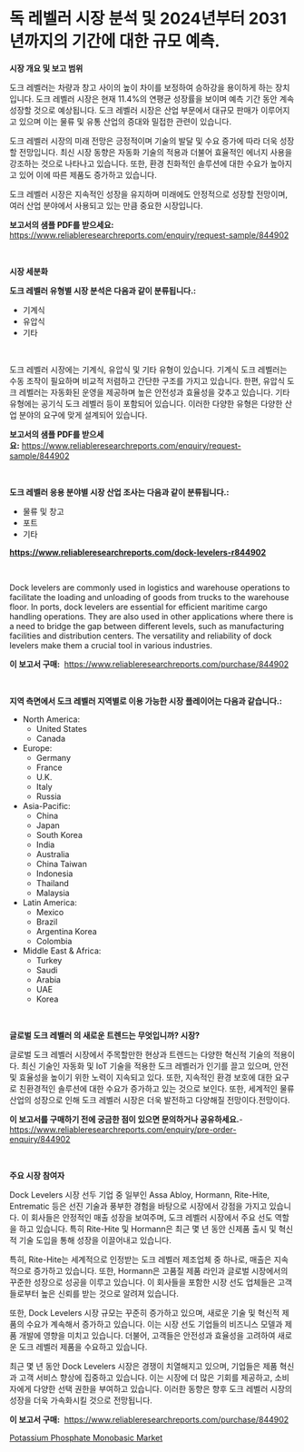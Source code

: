<p><h1>독 레벨러 시장 분석 및 2024년부터 2031년까지의 기간에 대한 규모 예측.</h1></p><p><strong>시장 개요 및 보고 범위</strong></p>
<p><p>도크 레벨러는 차량과 창고 사이의 높이 차이를 보정하여 승하강을 용이하게 하는 장치입니다. 도크 레벨러 시장은 현재 11.4%의 연평균 성장률을 보이며 예측 기간 동안 계속 성장할 것으로 예상됩니다. 도크 레벨러 시장은 산업 부문에서 대규모 판매가 이루어지고 있으며 이는 물류 및 유통 산업의 증대와 밀접한 관련이 있습니다.</p><p>도크 레벨러 시장의 미래 전망은 긍정적이며 기술의 발달 및 수요 증가에 따라 더욱 성장할 전망입니다. 최신 시장 동향은 자동화 기술의 적용과 더불어 효율적인 에너지 사용을 강조하는 것으로 나타나고 있습니다. 또한, 환경 친화적인 솔루션에 대한 수요가 높아지고 있어 이에 따른 제품도 증가하고 있습니다.</p><p>도크 레벨러 시장은 지속적인 성장을 유지하며 미래에도 안정적으로 성장할 전망이며, 여러 산업 분야에서 사용되고 있는 만큼 중요한 시장입니다.</p></p>
<p><strong>보고서의 샘플 PDF를 받으세요:</strong> <a href="https://www.reliableresearchreports.com/enquiry/request-sample/844902">https://www.reliableresearchreports.com/enquiry/request-sample/844902</a></p>
<p>&nbsp;</p>
<p><strong>시장 세분화</strong></p>
<p><strong>도크 레벨러 유형별 시장 분석은 다음과 같이 분류됩니다.:</strong></p>
<p><ul><li>기계식</li><li>유압식</li><li>기타</li></ul></p>
<p>&nbsp;</p>
<p><p>도크 레벨러 시장에는 기계식, 유압식 및 기타 유형이 있습니다. 기계식 도크 레벨러는 수동 조작이 필요하며 비교적 저렴하고 간단한 구조를 가지고 있습니다. 한편, 유압식 도크 레벨러는 자동화된 운영을 제공하며 높은 안전성과 효율성을 갖추고 있습니다. 기타 유형에는 공기식 도크 레벨러 등이 포함되어 있습니다. 이러한 다양한 유형은 다양한 산업 분야의 요구에 맞게 설계되어 있습니다.</p></p>
<p><strong>보고서의 샘플 PDF를 받으세요:</strong>&nbsp;<a href="https://www.reliableresearchreports.com/enquiry/request-sample/844902">https://www.reliableresearchreports.com/enquiry/request-sample/844902</a></p>
<p>&nbsp;</p>
<p><strong> 도크 레벨러 응용 분야별 시장 산업 조사는 다음과 같이 분류됩니다.:</strong></p>
<p><ul><li>물류 및 창고</li><li>포트</li><li>기타</li></ul></p>
<p><strong><a href="https://www.reliableresearchreports.com/dock-levelers-r844902">https://www.reliableresearchreports.com/dock-levelers-r844902</a></strong></p>
<p>&nbsp;</p>
<p><p>Dock levelers are commonly used in logistics and warehouse operations to facilitate the loading and unloading of goods from trucks to the warehouse floor. In ports, dock levelers are essential for efficient maritime cargo handling operations. They are also used in other applications where there is a need to bridge the gap between different levels, such as manufacturing facilities and distribution centers. The versatility and reliability of dock levelers make them a crucial tool in various industries.</p></p>
<p><strong>이 보고서 구매:</strong>&nbsp; <a href="https://www.reliableresearchreports.com/purchase/844902">https://www.reliableresearchreports.com/purchase/844902</a></p>
<p>&nbsp;</p>
<p><strong>지역 측면에서 도크 레벨러 지역별로 이용 가능한 시장 플레이어는 다음과 같습니다.:</strong></p>
<p><ul>
    <li>
        North America:
        <ul>
            <li>United States</li>
            <li>Canada</li>
        </ul>
    </li>
    <li>
        Europe:
        <ul>
            <li>Germany</li>
            <li>France</li>
            <li>U.K.</li>
            <li>Italy</li>
            <li>Russia</li>
        </ul>
    </li>
    <li>
        Asia-Pacific:
        <ul>
            <li>China</li>
            <li>Japan</li>
            <li>South Korea</li>
            <li>India</li>
            <li>Australia</li>
            <li>China Taiwan</li>
            <li>Indonesia</li>
            <li>Thailand</li>
            <li>Malaysia</li>
        </ul>
    </li>
    <li>
        Latin America:
        <ul>
            <li>Mexico</li>
            <li>Brazil</li>
            <li>Argentina Korea</li>
            <li>Colombia</li>
        </ul>
    </li>
    <li>
        Middle East & Africa:
        <ul>
            <li>Turkey</li>
            <li>Saudi</li>
            <li>Arabia</li>
            <li>UAE</li>
            <li>Korea</li>
        </ul>
    </li>
    </ul></p>
<p>&nbsp;</p>
<p><strong>글로벌 도크 레벨러 의 새로운 트렌드는 무엇입니까? 시장?</strong></p>
<p><p>글로벌 도크 레벨러 시장에서 주목할만한 현상과 트렌드는 다양한 혁신적 기술의 적용이다. 최신 기술인 자동화 및 IoT 기술을 적용한 도크 레벨러가 인기를 끌고 있으며, 안전 및 효율성을 높이기 위한 노력이 지속되고 있다. 또한, 지속적인 환경 보호에 대한 요구로 친환경적인 솔루션에 대한 수요가 증가하고 있는 것으로 보인다. 또한, 세계적인 물류 산업의 성장으로 인해 도크 레벨러 시장은 더욱 발전하고 다양해질 전망이다.전망이다.</p></p>
<p><strong>이 보고서를 구매하기 전에 궁금한 점이 있으면 문의하거나 공유하세요.</strong>- <a href="https://www.reliableresearchreports.com/enquiry/pre-order-enquiry/844902">https://www.reliableresearchreports.com/enquiry/pre-order-enquiry/844902</a></p>
<p>&nbsp;</p>
<p><strong>주요 시장 참여자</strong></p>
<p><p>Dock Levelers 시장 선두 기업 중 일부인 Assa Abloy, Hormann, Rite-Hite, Entrematic 등은 선진 기술과 풍부한 경험을 바탕으로 시장에서 강점을 가지고 있습니다. 이 회사들은 안정적인 매출 성장을 보여주며, 도크 레벨러 시장에서 주요 선도 역할을 하고 있습니다. 특히 Rite-Hite 및 Hormann은 최근 몇 년 동안 신제품 출시 및 혁신적 기술 도입을 통해 성장을 이끌어내고 있습니다.</p><p>특히, Rite-Hite는 세계적으로 인정받는 도크 레벨러 제조업체 중 하나로, 매출은 지속적으로 증가하고 있습니다. 또한, Hormann은 고품질 제품 라인과 글로벌 시장에서의 꾸준한 성장으로 성공을 이루고 있습니다. 이 회사들을 포함한 시장 선도 업체들은 고객들로부터 높은 신뢰를 받는 것으로 알려져 있습니다.</p><p>또한, Dock Levelers 시장 규모는 꾸준히 증가하고 있으며, 새로운 기술 및 혁신적 제품의 수요가 계속해서 증가하고 있습니다. 이는 시장 선도 기업들의 비즈니스 모델과 제품 개발에 영향을 미치고 있습니다. 더불어, 고객들은 안전성과 효율성을 고려하여 새로운 도크 레벨러 제품을 수요하고 있습니다.</p><p>최근 몇 년 동안 Dock Levelers 시장은 경쟁이 치열해지고 있으며, 기업들은 제품 혁신과 고객 서비스 향상에 집중하고 있습니다. 이는 시장에 더 많은 기회를 제공하고, 소비자에게 다양한 선택 권한을 부여하고 있습니다. 이러한 동향은 향후 도크 레벨러 시장의 성장을 더욱 가속화시킬 것으로 전망됩니다.</p></p>
<p><strong>이 보고서 구매:</strong>&nbsp;&nbsp;<a href="https://www.reliableresearchreports.com/purchase/844902">https://www.reliableresearchreports.com/purchase/844902</a></p>
<p><p><a href="https://meowing-canidae-761.notion.site/Potassium-Phosphate-Monobasic-Market-Centers-on-Aspects-such-as-Market-Growth-Market-Share-Market--b0276fa465e24d2aac969229f772161a">Potassium Phosphate Monobasic Market</a></p></p>